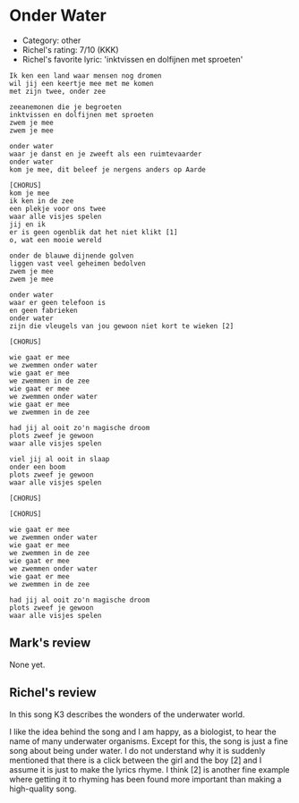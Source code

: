 # Onder Water

 * Category: other
 * Richel's rating: 7/10 (KKK)
 * Richel's favorite lyric: 'inktvissen en dolfijnen met sproeten'

```
Ik ken een land waar mensen nog dromen
wil jij een keertje mee met me komen
met zijn twee, onder zee

zeeanemonen die je begroeten
inktvissen en dolfijnen met sproeten
zwem je mee
zwem je mee

onder water
waar je danst en je zweeft als een ruimtevaarder
onder water
kom je mee, dit beleef je nergens anders op Aarde

[CHORUS]
kom je mee
ik ken in de zee
een plekje voor ons twee
waar alle visjes spelen
jij en ik
er is geen ogenblik dat het niet klikt [1]
o, wat een mooie wereld

onder de blauwe dijnende golven
liggen vast veel geheimen bedolven
zwem je mee
zwem je mee

onder water
waar er geen telefoon is
en geen fabrieken
onder water
zijn die vleugels van jou gewoon niet kort te wieken [2]

[CHORUS]

wie gaat er mee
we zwemmen onder water
wie gaat er mee
we zwemmen in de zee
wie gaat er mee
we zwemmen onder water
wie gaat er mee
we zwemmen in de zee

had jij al ooit zo'n magische droom
plots zweef je gewoon
waar alle visjes spelen

viel jij al ooit in slaap
onder een boom
plots zweef je gewoon
waar alle visjes spelen

[CHORUS]

[CHORUS]

wie gaat er mee
we zwemmen onder water
wie gaat er mee
we zwemmen in de zee
wie gaat er mee
we zwemmen onder water
wie gaat er mee
we zwemmen in de zee

had jij al ooit zo'n magische droom
plots zweef je gewoon
waar alle visjes spelen
```

## Mark's review

None yet.

## Richel's review

In this song K3 describes the wonders of the underwater world.

I like the idea behind the song and I am happy, as a biologist, to hear the name of many underwater organisms.
Except for this, the song is just a fine song about being under water. I do not understand why it
is suddenly mentioned that there is a click between the girl and the boy [2] and I assume it is just
to make the lyrics rhyme. I think [2] is another fine example where getting it to rhyming has been found
more important than making a high-quality song.
